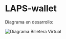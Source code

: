 # LAPS-wallet

Diagrama en desarrollo:

![Diagrama Billetera Virtual](https://github.com/user-attachments/assets/5362e6e8-f197-4633-b226-41e2c3390074)

